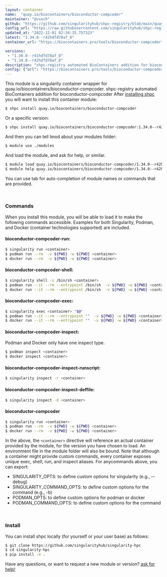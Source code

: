 ```yaml
---
layout: container
name:  "quay.io/biocontainers/bioconductor-compcoder"
maintainer: "@vsoch"
github: "https://github.com/singularityhub/shpc-registry/blob/main/quay.io/biocontainers/bioconductor-compcoder/container.yaml"
config_url: "https://raw.githubusercontent.com/singularityhub/shpc-registry/main/quay.io/biocontainers/bioconductor-compcoder/container.yaml"
updated_at: "2022-12-01 02:34:35.757323"
latest: "1.34.0--r42hdfd78af_0"
container_url: "https://biocontainers.pro/tools/bioconductor-compcoder"

versions:
 - "1.30.0--r41hdfd78af_0"
 - "1.34.0--r42hdfd78af_0"
description: "shpc-registry automated BioContainers addition for bioconductor-compcoder"
config: {"url": "https://biocontainers.pro/tools/bioconductor-compcoder", "maintainer": "@vsoch", "description": "shpc-registry automated BioContainers addition for bioconductor-compcoder", "latest": {"1.34.0--r42hdfd78af_0": "sha256:017ed3ce55b15f93c112ccd1debb795ab836840757c788b0b4c7664995984660"}, "tags": {"1.30.0--r41hdfd78af_0": "sha256:b84d1af6e7b19cc865519d616fa574ffa43e8b6a1f86afa99333f4556d6b7165", "1.34.0--r42hdfd78af_0": "sha256:017ed3ce55b15f93c112ccd1debb795ab836840757c788b0b4c7664995984660"}, "docker": "quay.io/biocontainers/bioconductor-compcoder"}
---
```


This module is a singularity container wrapper for quay.io/biocontainers/bioconductor-compcoder.
shpc-registry automated BioContainers addition for bioconductor-compcoder
After [installing shpc](#install) you will want to install this container module:


```bash
$ shpc install quay.io/biocontainers/bioconductor-compcoder
```

Or a specific version:

```bash
$ shpc install quay.io/biocontainers/bioconductor-compcoder:1.34.0--r42hdfd78af_0
```

And then you can tell lmod about your modules folder:

```bash
$ module use ./modules
```

And load the module, and ask for help, or similar.

```bash
$ module load quay.io/biocontainers/bioconductor-compcoder/1.34.0--r42hdfd78af_0
$ module help quay.io/biocontainers/bioconductor-compcoder/1.34.0--r42hdfd78af_0
```

You can use tab for auto-completion of module names or commands that are provided.

<br>

### Commands

When you install this module, you will be able to load it to make the following commands accessible.
Examples for both Singularity, Podman, and Docker (container technologies supported) are included.

#### bioconductor-compcoder-run:

```bash
$ singularity run <container>
$ podman run --rm  -v ${PWD} -w ${PWD} <container>
$ docker run --rm  -v ${PWD} -w ${PWD} <container>
```

#### bioconductor-compcoder-shell:

```bash
$ singularity shell -s /bin/sh <container>
$ podman run --it --rm --entrypoint /bin/sh  -v ${PWD} -w ${PWD} <container>
$ docker run --it --rm --entrypoint /bin/sh  -v ${PWD} -w ${PWD} <container>
```

#### bioconductor-compcoder-exec:

```bash
$ singularity exec <container> "$@"
$ podman run --it --rm --entrypoint ""  -v ${PWD} -w ${PWD} <container> "$@"
$ docker run --it --rm --entrypoint ""  -v ${PWD} -w ${PWD} <container> "$@"
```

#### bioconductor-compcoder-inspect:

Podman and Docker only have one inspect type.

```bash
$ podman inspect <container>
$ docker inspect <container>
```

#### bioconductor-compcoder-inspect-runscript:

```bash
$ singularity inspect -r <container>
```

#### bioconductor-compcoder-inspect-deffile:

```bash
$ singularity inspect -d <container>
```



#### bioconductor-compcoder

```bash
$ singularity run <container>
$ podman run --rm  -v ${PWD} -w ${PWD} <container>
$ docker run --rm  -v ${PWD} -w ${PWD} <container>
```


In the above, the `<container>` directive will reference an actual container provided
by the module, for the version you have chosen to load. An environment file in the
module folder will also be bound. Note that although a container
might provide custom commands, every container exposes unique exec, shell, run, and
inspect aliases. For anycommands above, you can export:

 - SINGULARITY_OPTS: to define custom options for singularity (e.g., --debug)
 - SINGULARITY_COMMAND_OPTS: to define custom options for the command (e.g., -b)
 - PODMAN_OPTS: to define custom options for podman or docker
 - PODMAN_COMMAND_OPTS: to define custom options for the command

<br>

### Install

You can install shpc locally (for yourself or your user base) as follows:

```bash
$ git clone https://github.com/singularityhub/singularity-hpc
$ cd singularity-hpc
$ pip install -e .
```

Have any questions, or want to request a new module or version? [ask for help!](https://github.com/singularityhub/singularity-hpc/issues)